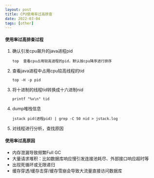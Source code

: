 ```yaml
---
layout: post
title: CPU使用率过高排查
date: 2022-03-04
tags: [other]
---
```


#### 使用率过高排查过程
1. 确认引发cpu飙升的java进程pid
    ```$xslt
    top  查看cpu占用较高进程的pid，默认按cpu降序进行排序
    ```
2. 查看java进程中占用cpu较高线程的tid
    ```$xslt
    top -H -p pid
    ```
3. 将十进制的线程tid转换成十六进制nid
    ```$xslt
    printf "%x\n" tid
    ```
4. dump堆栈信息
    ```$xslt
    jstack pid(进程pid) | grep -C 50 nid > jstack.log 
    ```
5. 对线程进行分析，查找原因

#### 使用率过高原因
- 内存泄漏导致频繁Full GC
- 大量请求堆积：比如数据库响应慢引发连接池耗尽、外部接口响应超时等
- 出现死循环或无限递归
- 缓存穿透/缓存击穿/缓存雪崩会导致大流量直接访问数据库
   